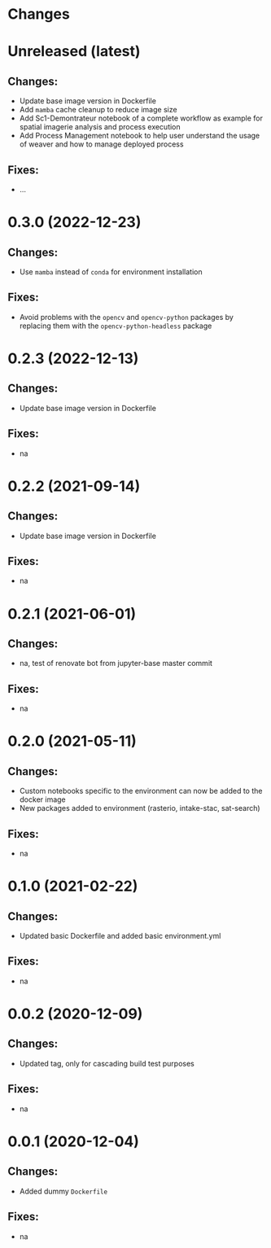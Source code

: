 Changes
=======

Unreleased (latest)
===================

Changes:
--------
- Update base image version in Dockerfile
- Add `mamba` cache cleanup to reduce image size
- Add Sc1-Demontrateur notebook of a complete workflow as example for spatial imagerie analysis and process execution
- Add Process Management notebook to help user understand the usage of weaver and how to manage deployed process

Fixes:
------
- ...

0.3.0 (2022-12-23)
===================

Changes:
--------
- Use `mamba` instead of `conda` for environment installation

Fixes:
------
- Avoid problems with the `opencv` and `opencv-python` packages by replacing them with the `opencv-python-headless` package

0.2.3 (2022-12-13)
===================

Changes:
--------
- Update base image version in Dockerfile

Fixes:
------
- na
  
0.2.2 (2021-09-14)
===================

Changes:
--------
- Update base image version in Dockerfile

Fixes:
------
- na

0.2.1 (2021-06-01)
===================

Changes:
--------
- na, test of renovate bot from jupyter-base master commit

Fixes:
------
- na
  
0.2.0 (2021-05-11)
===================

Changes:
--------
- Custom notebooks specific to the environment can now be added to the docker image
- New packages added to environment (rasterio, intake-stac, sat-search)

Fixes:
------
- na

0.1.0 (2021-02-22)
===================

Changes:
--------
- Updated basic Dockerfile and added basic environment.yml

Fixes:
------
- na

0.0.2 (2020-12-09)
===================

Changes:
--------
- Updated tag, only for cascading build test purposes

Fixes:
------
- na

0.0.1 (2020-12-04)
===================

Changes:
--------
- Added dummy `Dockerfile`

Fixes:
------
- na